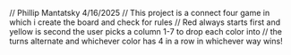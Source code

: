 // Phillip Mantatsky 4/16/2025
// This project is a connect four game in which i create the board and check for rules
// Red always starts first and yellow is second the user picks a column 1-7 to drop each color into
// the turns alternate and whichever color has 4 in a row in whichever way wins!
